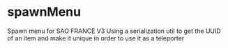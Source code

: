 # spawnMenu
 Spawn menu for SAO FRANCE V3
Using a serialization util to get the UUID of an item and make it unique in order to use it as a teleporter
